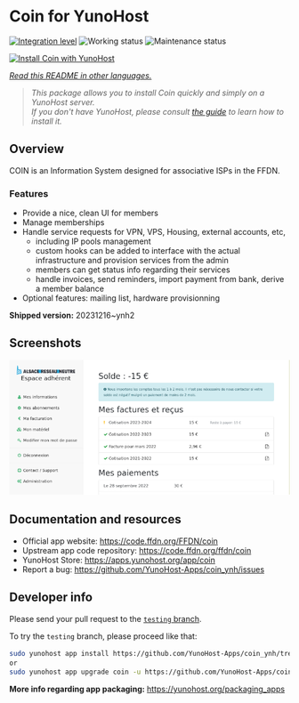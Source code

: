 <!--
N.B.: This README was automatically generated by <https://github.com/YunoHost/apps/tree/master/tools/readme_generator>
It shall NOT be edited by hand.
-->

# Coin for YunoHost

[![Integration level](https://dash.yunohost.org/integration/coin.svg)](https://ci-apps.yunohost.org/ci/apps/coin/) ![Working status](https://ci-apps.yunohost.org/ci/badges/coin.status.svg) ![Maintenance status](https://ci-apps.yunohost.org/ci/badges/coin.maintain.svg)

[![Install Coin with YunoHost](https://install-app.yunohost.org/install-with-yunohost.svg)](https://install-app.yunohost.org/?app=coin)

*[Read this README in other languages.](./ALL_README.md)*

> *This package allows you to install Coin quickly and simply on a YunoHost server.*  
> *If you don't have YunoHost, please consult [the guide](https://yunohost.org/install) to learn how to install it.*

## Overview

COIN is an Information System designed for associative ISPs in the FFDN.

### Features

- Provide a nice, clean UI for members
- Manage memberships
- Handle service requests for VPN, VPS, Housing, external accounts, etc,
    - including IP pools management
    - custom hooks can be added to interface with the actual infrastructure and provision services from the admin
    - members can get status info regarding their services
    - handle invoices, send reminders, import payment from bank, derive a member balance
- Optional features: mailing list, hardware provisionning


**Shipped version:** 20231216~ynh2

## Screenshots

![Screenshot of Coin](./doc/screenshots/screenshot.png)

## Documentation and resources

- Official app website: <https://code.ffdn.org/FFDN/coin>
- Upstream app code repository: <https://code.ffdn.org/ffdn/coin>
- YunoHost Store: <https://apps.yunohost.org/app/coin>
- Report a bug: <https://github.com/YunoHost-Apps/coin_ynh/issues>

## Developer info

Please send your pull request to the [`testing` branch](https://github.com/YunoHost-Apps/coin_ynh/tree/testing).

To try the `testing` branch, please proceed like that:

```bash
sudo yunohost app install https://github.com/YunoHost-Apps/coin_ynh/tree/testing --debug
or
sudo yunohost app upgrade coin -u https://github.com/YunoHost-Apps/coin_ynh/tree/testing --debug
```

**More info regarding app packaging:** <https://yunohost.org/packaging_apps>
